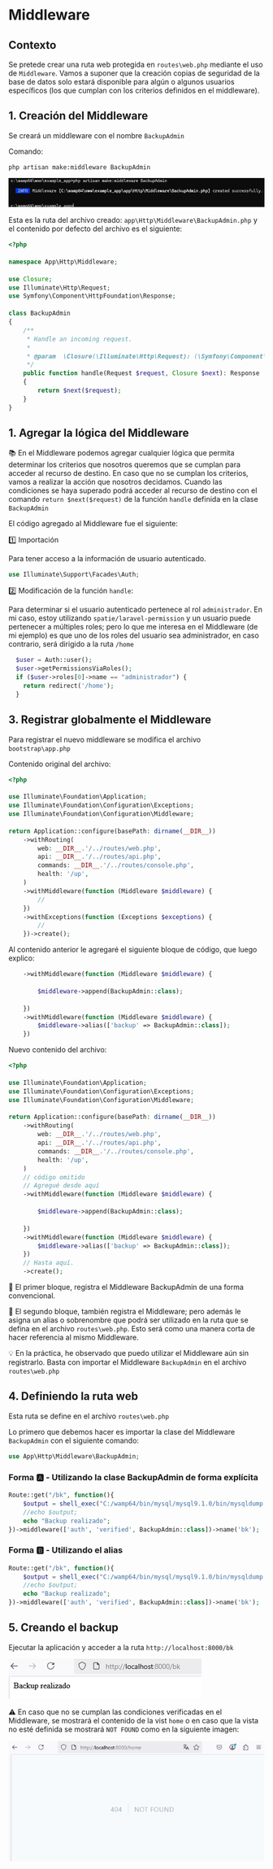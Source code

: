 # Middleware

## Contexto

Se pretede crear una ruta web protegida en `routes\web.php` mediante el uso de `Middleware`. Vamos a suponer que la creación copias de seguridad de la base de datos solo estará disponible para algún o algunos usuarios específicos (los que cumplan con los criterios definidos en el middleware).  

## 1. Creación del Middleware

Se creará un middleware con el nombre `BackupAdmin`  

Comando:  

```
php artisan make:middleware BackupAdmin
```

![image](./img/make_backup_admin_middleware.png)  

Esta es la ruta del archivo creado: `app\Http\Middleware\BackupAdmin.php` y el contenido por defecto del archivo es el siguiente:  

```php
<?php

namespace App\Http\Middleware;

use Closure;
use Illuminate\Http\Request;
use Symfony\Component\HttpFoundation\Response;

class BackupAdmin
{
    /**
     * Handle an incoming request.
     *
     * @param  \Closure(\Illuminate\Http\Request): (\Symfony\Component\HttpFoundation\Response)  $next
     */
    public function handle(Request $request, Closure $next): Response
    {
        return $next($request);
    }
}
```

## 1. Agregar la lógica del Middleware

:books: En el Middleware podemos agregar cualquier lógica que permita determinar los criterios que nosotros queremos que se cumplan para acceder al recurso de destino. En caso que no se cumplan los criterios, vamos a realizar la acción que nosotros decidamos. Cuando las condiciones se haya superado podrá acceder al recurso de destino con el comando `return $next($request)` de la función  `handle` definida en la clase `BackupAdmin`  

El código agregado al Middleware fue el siguiente:  

:one: Importación  

Para tener acceso a la información de usuario autenticado.  

```php
use Illuminate\Support\Facades\Auth;
```

:two: Modificación de la función `handle`:  

Para determinar si el usuario autenticado pertenece al rol `administrador`. En mi caso, estoy utilizando `spatie/laravel-permission` y un usuario puede pertenecer a múltiples roles; pero lo que me interesa en el Middleware (de mi ejemplo) es que uno de los roles del usuario sea administrador, en caso contrario, será dirigido a la ruta `/home` 

```php
  $user = Auth::user();
  $user->getPermissionsViaRoles();
  if ($user->roles[0]->name == "administrador") {
    return redirect('/home');
  }
```

## 3. Registrar globalmente el Middleware

Para registrar el nuevo middleware se modifica el archivo `bootstrap\app.php` 

Contenido original del archivo:  

```php
<?php

use Illuminate\Foundation\Application;
use Illuminate\Foundation\Configuration\Exceptions;
use Illuminate\Foundation\Configuration\Middleware;

return Application::configure(basePath: dirname(__DIR__))
    ->withRouting(
        web: __DIR__.'/../routes/web.php',
        api: __DIR__.'/../routes/api.php',
        commands: __DIR__.'/../routes/console.php',
        health: '/up',
    )
    ->withMiddleware(function (Middleware $middleware) {
        //
    })
    ->withExceptions(function (Exceptions $exceptions) {
        //
    })->create();
```

Al contenido anterior le agregaré el siguiente bloque de código, que luego explico:  

```php
    ->withMiddleware(function (Middleware $middleware) {

        $middleware->append(BackupAdmin::class);

    })
    ->withMiddleware(function (Middleware $middleware) {
        $middleware->alias(['backup' => BackupAdmin::class]);
    })
```

Nuevo contenido del archivo:  

```php
<?php

use Illuminate\Foundation\Application;
use Illuminate\Foundation\Configuration\Exceptions;
use Illuminate\Foundation\Configuration\Middleware;

return Application::configure(basePath: dirname(__DIR__))
    ->withRouting(
        web: __DIR__.'/../routes/web.php',
        api: __DIR__.'/../routes/api.php',
        commands: __DIR__.'/../routes/console.php',
        health: '/up',
    )
    // código omitido
    // Agregué desde aquí
    ->withMiddleware(function (Middleware $middleware) {

        $middleware->append(BackupAdmin::class);

    })
    ->withMiddleware(function (Middleware $middleware) {
        $middleware->alias(['backup' => BackupAdmin::class]);
    })
    // Hasta aquí.
    ->create();
```

:orange_book: El primer bloque, registra el Middleware BackupAdmin de una forma convencional.

:green_book: El segundo bloque, también registra el Middleware; pero además le asigna un alias o sobrenombre que podrá ser utilizado en la ruta que se defina en el archivo `routes\web.php`. Esto será como una manera corta de hacer referencia al mismo Middleware.

:bulb: En la práctica, he observado que puedo utilizar el Middleware aún sin registrarlo. Basta con importar el Middleware `BackupAdmin` en el archivo `routes\web.php` 

## 4. Definiendo la ruta web

Esta ruta se define en el archivo `routes\web.php` 

Lo primero que debemos hacer es importar la clase del Middleware `BackupAdmin` con el siguiente comando:  
```php
use App\Http\Middleware\BackupAdmin;
```


### Forma :a: - Utilizando la clase BackupAdmin de forma explícita
```php
Route::get("/bk", function(){
    $output = shell_exec("C:/wamp64/bin/mysql/mysql9.1.0/bin/mysqldump -u root example_app > C:/Users/macv/Documents/example_app.sql");
    //echo $output;
    echo "Backup realizado";
})->middleware(['auth', 'verified', BackupAdmin::class])->name('bk');
```

### Forma :b: - Utilizando el alias

```php
Route::get("/bk", function(){
    $output = shell_exec("C:/wamp64/bin/mysql/mysql9.1.0/bin/mysqldump -u root example_app > C:/Users/macv/Documents/example_app.sql");
    //echo $output;
    echo "Backup realizado";
})->middleware(['auth', 'verified', BackupAdmin::class])->name('bk');
```

## 5. Creando el backup

Ejecutar la aplicación y acceder a la ruta `http://localhost:8000/bk` 

![image](./img/backup_realizado_web.png)  

:warning: En caso que no se cumplan las condiciones verificadas en el Middleware, se mostrará el contenido de la vist `home` o en caso que la vista no esté definida se mostrará `NOT FOUND` como en la siguiente imagen:  

![image](./img/home_view_not_found.png)  

